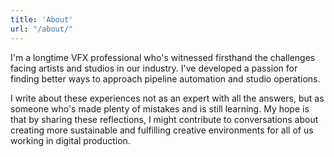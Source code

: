 ```yaml
---
title: 'About'
url: "/about/"
---
```


I'm a longtime VFX professional who's witnessed firsthand the challenges facing artists and studios in our industry. I've developed a passion for finding better ways to approach pipeline automation and studio operations.

I write about these experiences not as an expert with all the answers, but as someone who's made plenty of mistakes and is still learning. My hope is that by sharing these reflections, I might contribute to conversations about creating more sustainable and fulfilling creative environments for all of us working in digital production.
